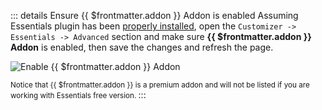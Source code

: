 ::: details Ensure {{ $frontmatter.addon }} Addon is enabled
Assuming Essentials plugin has been [properly installed](/essentials-for-yootheme-pro/installation), open the `Customizer -> Essentials -> Advanced` section and make sure **{{ $frontmatter.addon }} Addon** is enabled, then save the changes and refresh the page.

![Enable {{ $frontmatter.addon }} Addon](./assets/enable-addon.gif)

<small>
Notice that {{ $frontmatter.addon }} is a premium addon and will not be listed if you are working with Essentials free version.
</small>
:::

